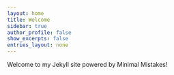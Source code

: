 ```yaml
---
layout: home
title: Welcome
sidebar: true
author_profile: false
show_excerpts: false
entries_layout: none
---
```


Welcome to my Jekyll site powered by Minimal Mistakes!
